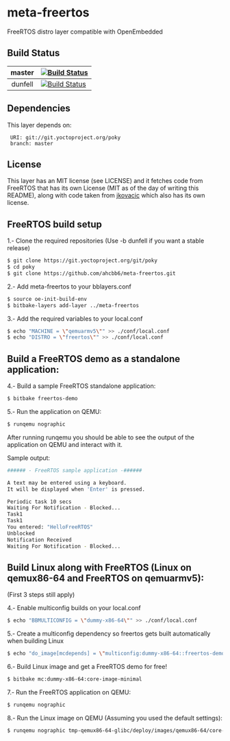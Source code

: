 # meta-freertos
FreeRTOS distro layer compatible with OpenEmbedded

## Build Status

| master  | [![Build Status][masterbadge]][masterpipeline]   |
|:-------:|--------------------------------------------------|
| dunfell | [![Build Status][dunfellbadge]][dunfellpipeline] |


[masterbadge]: https://dev.azure.com/ahcbb6/meta-freertos/_apis/build/status/FreeRTOS?branchName=master
[masterpipeline]: https://dev.azure.com/ahcbb6/meta-freertos/_build/latest?definitionId=32&branchName=master
[dunfellbadge]: https://dev.azure.com/ahcbb6/meta-freertos/_apis/build/status/FreeRTOS?branchName=dunfell
[dunfellpipeline]: https://dev.azure.com/ahcbb6/meta-freertos/_build/latest?definitionId=32&branchName=dunfell


## Dependencies

This layer depends on:

     URI: git://git.yoctoproject.org/poky
     branch: master


## License
This layer has an MIT license (see LICENSE) and it fetches code from FreeRTOS that has its own License
(MIT as of the day of writing this README), along with code taken from [jkovacic](https://github.com/jkovacic/FreeRTOS-GCC-ARM926ejs) which also has its own license.


## FreeRTOS build setup

1.- Clone the required repositories (Use -b dunfell if you want a stable release)
```bash
$ git clone https://git.yoctoproject.org/git/poky
$ cd poky
$ git clone https://github.com/ahcbb6/meta-freertos.git
```
2.- Add meta-freertos to your bblayers.conf
```bash
$ source oe-init-build-env
$ bitbake-layers add-layer ../meta-freertos
```
3.- Add the required variables to your local.conf
```bash
$ echo "MACHINE = \"qemuarmv5\"" >> ./conf/local.conf
$ echo "DISTRO = \"freertos\"" >> ./conf/local.conf
```

## Build a FreeRTOS demo as a standalone application:
4.- Build a sample FreeRTOS standalone application:
```bash
$ bitbake freertos-demo
```
5.- Run the application on QEMU:
```bash
$ runqemu nographic
```

After running runqemu you should be able to see the output of the application on QEMU and interact with it.

Sample output:
```bash
###### - FreeRTOS sample application -######

A text may be entered using a keyboard.
It will be displayed when 'Enter' is pressed.

Periodic task 10 secs
Waiting For Notification - Blocked...
Task1
Task1
You entered: "HelloFreeRTOS"
Unblocked
Notification Received
Waiting For Notification - Blocked...
```


## Build Linux along with FreeRTOS (Linux on qemux86-64 and FreeRTOS on qemuarmv5):
(First 3 steps still apply)

4.- Enable multiconfig builds on your local.conf
```bash
$ echo "BBMULTICONFIG = \"dummy-x86-64\"" >> ./conf/local.conf
```
5.- Create a multiconfig dependency so freertos gets built automatically when building Linux
```bash
$ echo "do_image[mcdepends] = \"multiconfig:dummy-x86-64::freertos-demo-local:do_image\"" >> ./conf/local.conf
```
6.- Build Linux image and get a FreeRTOS demo for free!
```bash
$ bitbake mc:dummy-x86-64:core-image-minimal
```
7.- Run the FreeRTOS application on QEMU:
```bash
$ runqemu nographic
```
8.- Run the Linux image on QEMU (Assuming you used the default settings):
```bash
$ runqemu nographic tmp-qemux86-64-glibc/deploy/images/qemux86-64/core-image-minimal-qemux86-64.qemuboot.conf
```
